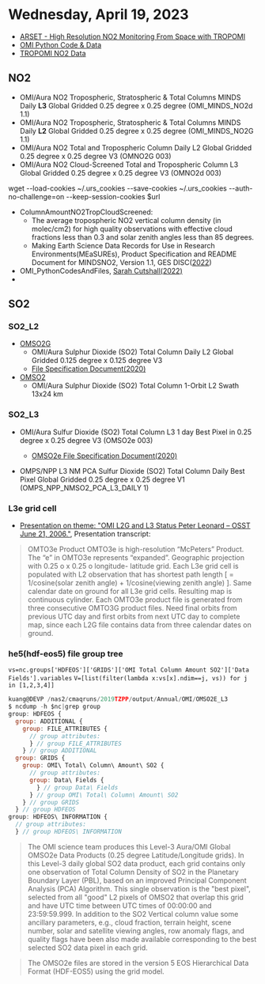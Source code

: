 # Wednesday, April 19, 2023

- [ARSET - High Resolution NO2 Monitoring From Space with TROPOMI](https://appliedsciences.nasa.gov/join-mission/training/english/arset-high-resolution-no2-monitoring-space-tropomi)
- [OMI Python Code & Data](https://drive.google.com/drive/folders/1Ijcmb8yFYBcT3ywrNs-qRT83sjR9tC35)
- [TROPOMI NO2 Data](https://drive.google.com/drive/folders/1fB9DNEzbDSYv7jvRhhl7dPN-JrB3Vkq1)

## NO2

- OMI/Aura NO2 Tropospheric, Stratospheric & Total Columns MINDS Daily **L3** Global Gridded 0.25 degree x 0.25 degree (OMI_MINDS_NO2d 1.1)
- OMI/Aura NO2 Tropospheric, Stratospheric & Total Columns MINDS Daily **L2** Global Gridded 0.25 degree x 0.25 degree (OMI_MINDS_NO2G 1.1)
- OMI/Aura NO2 Total and Tropospheric Column Daily L2 Global Gridded 0.25 degree x 0.25 degree V3 (OMNO2G 003)
- OMI/Aura NO2 Cloud-Screened Total and Tropospheric Column L3 Global Gridded 0.25 degree x 0.25 degree V3 (OMNO2d 003)

wget --load-cookies ~/.urs_cookies --save-cookies ~/.urs_cookies --auth-no-challenge=on --keep-session-cookies $url

- ColumnAmountNO2TropCloudScreened:
  - The average tropospheric NO2 vertical column density (in molec/cm2) for high quality observations with effective cloud fractions less than 0.3 and solar zenith angles less than 85 degrees.
  - Making Earth Science Data Records for Use in Research Environments(MEaSUREs), Product Specification and README Document for MINDSNO2, Version 1.1, GES DISC([2022](https://measures.gesdisc.eosdis.nasa.gov/data/MINDS/OMI_MINDS_NO2d.1.1/doc/README.MEaSUREs_MINDS_NO2.pdf))
- OMI_PythonCodesAndFiles,  [Sarah Cutshall(2022)](https://drive.google.com/drive/folders/1Ijcmb8yFYBcT3ywrNs-qRT83sjR9tC35)
- 

## SO2

### SO2_L2

- [OMSO2G](https://disc.gsfc.nasa.gov/datasets/OMSO2G_003/summary)
  - OMI/Aura Sulphur Dioxide (SO2) Total Column Daily L2 Global Gridded 0.125 degree x 0.125 degree V3
  - [File Specification Document(2020)](https://docserver.gesdisc.eosdis.nasa.gov/public/project/OMI/OMSO2G_2020-06-04.fs)
- [OMSO2](https://docserver.gesdisc.eosdis.nasa.gov/public/project/OMI/OMSO2_2020-06-04.fs)
  - OMI/Aura Sulphur Dioxide (SO2) Total Column 1-Orbit L2 Swath 13x24 km

### SO2_L3

- OMI/Aura Sulfur Dioxide (SO2) Total Column L3 1 day Best Pixel in 0.25 degree x 0.25 degree V3 (OMSO2e 003)
  - [OMSO2e File Specification Document(2020)](https://docserver.gesdisc.eosdis.nasa.gov/public/project/OMI/OMSO2e_2020-11-25.fs)

- OMPS/NPP L3 NM PCA Sulfur Dioxide (SO2) Total Column Daily Best Pixel Global Gridded 0.25 degree x 0.25 degree V1 (OMPS_NPP_NMSO2_PCA_L3_DAILY 1)

### L3e grid cell

- [Presentation on theme: "OMI L2G and L3 Status Peter Leonard – OSST June 21, 2006."](https://slideplayer.com/slide/9832617/), Presentation transcript:

> OMTO3e Product OMTO3e is high-resolution “McPeters” Product. The “e” in OMTO3e represents “expanded”. Geographic projection with 0.25 o x 0.25 o longitude- latitude grid. Each L3e grid cell is populated with L2 observation that has shortest path length [ = 1/cosine(solar zenith angle) + 1/cosine(viewing zenith angle) ]. Same calendar date on ground for all L3e grid cells. Resulting map is continuous cylinder. Each OMTO3e product file is generated from three consecutive OMTO3G product files. Need final orbits from previous UTC day and first orbits from next UTC day to complete map, since each L2G file contains data from three calendar dates on ground.

### he5(hdf-eos5) file group tree

`vs=nc.groups['HDFEOS']['GRIDS']['OMI Total Column Amount SO2']['Data Fields'].variables`
`V=[list(filter(lambda x:vs[x].ndim==j, vs)) for j in [1,2,3,4]]`

```js
kuang@DEVP /nas2/cmaqruns/2019TZPP/output/Annual/OMI/OMSO2E_L3
$ ncdump -h $nc|grep group
group: HDFEOS {
  group: ADDITIONAL {
    group: FILE_ATTRIBUTES {
      // group attributes:
      } // group FILE_ATTRIBUTES
    } // group ADDITIONAL
  group: GRIDS {
    group: OMI\ Total\ Column\ Amount\ SO2 {
      // group attributes:
      group: Data\ Fields {
        } // group Data\ Fields
      } // group OMI\ Total\ Column\ Amount\ SO2
    } // group GRIDS
  } // group HDFEOS
group: HDFEOS\ INFORMATION {
  // group attributes:
  } // group HDFEOS\ INFORMATION
```
> The OMI science team produces this Level-3 Aura/OMI Global OMSO2e Data Products (0.25 degree Latitude/Longitude grids). In this Level-3 daily global SO2 data product, each grid contains only one observation of Total Column Density of SO2 in the Planetary Boundary Layer (PBL), based on an improved Principal Component Analysis (PCA) Algorithm. This single observation is the "best pixel", selected from all "good" L2 pixels of OMSO2 that overlap this grid and have UTC time between UTC times of 00:00:00 and 23:59:59.999. In addition to the SO2 Vertical column value some ancillary parameters, e.g., cloud fraction, terrain height, scene number, solar and satellite viewing angles, row anomaly flags, and quality flags have been also made available corresponding to the best selected SO2 data pixel in each grid.

> The OMSO2e files are stored in the version 5 EOS Hierarchical Data Format (HDF-EOS5) using the grid model.
